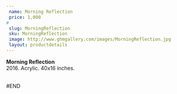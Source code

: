 ```yaml
---
 name: Morning Reflection
 price: 1,000
#
 slug: MorningReflection
 sku: MorningReflection
 image: http://www.ghmgallery.com/images/MorningReflection.jpg
 layout: productdetails
---
```

<strong>Morning Reflection</strong><br />
 2016. Acrylic. 40x16 inches.<br />
 <br />
 
 
 
 
#END